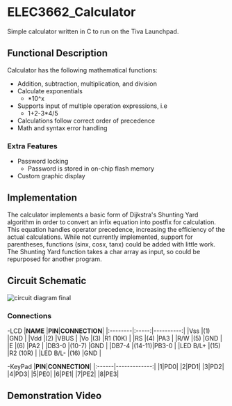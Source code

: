 # ELEC3662_Calculator

Simple calculator written in C to run on the Tiva Launchpad.

## Functional Description

Calculator has the following mathematical functions:

- Addition, subtraction, multiplication, and division
- Calculate exponentials 
  - *10^x
- Supports input of multiple operation expressions, i.e
  - 1+2-3*4/5
- Calculations follow correct order of precedence
- Math and syntax error handling

### Extra Features

- Password locking
  - Password is stored in on-chip flash memory
- Custom graphic display

## Implementation

The calculator implements a basic form of Dijkstra's Shunting Yard algorithm in order to convert an infix equation into postfix for calculation.
This equation handles operator precedence, increasing the efficiency of the actual calculations. While not currently implemented, support for parentheses,
functions (sinx, cosx, tanx) could be added with little work.
The Shunting Yard function takes a char array as input, so could be repurposed for another program.

## Circuit Schematic

![circuit diagram final](https://user-images.githubusercontent.com/95569413/212055082-e3704b91-0ad6-4d97-989b-276b565acf8b.png)


### Connections

-LCD
|**NAME** |**PIN**|**CONNECTION**|
|:--------|:-----:|----------:|
|Vss      |(1)    |GND        |
|Vdd      |(2)    |VBUS       |
|Vo       |(3)    |R1 (10K)   |
|RS       |(4)    |PA3        |
|R/W      |(5)    |GND        |
|E        |(6)    |PA2        |
|DB3-0    |(10-7) |GND        |
|DB7-4    |(14-11)|PB3-0      | 
|LED B/L+ |(15)   |R2 (10R)   |
|LED B/L- |(16)   |GND        |

-KeyPad
|**PIN**|**CONNECTION**|
|:------|-------------:|
|1|PD0|
|2|PD1|
|3|PD2|
|4|PD3|
|5|PE0|
|6|PE1|
|7|PE2|
|8|PE3|

## Demonstration Video

